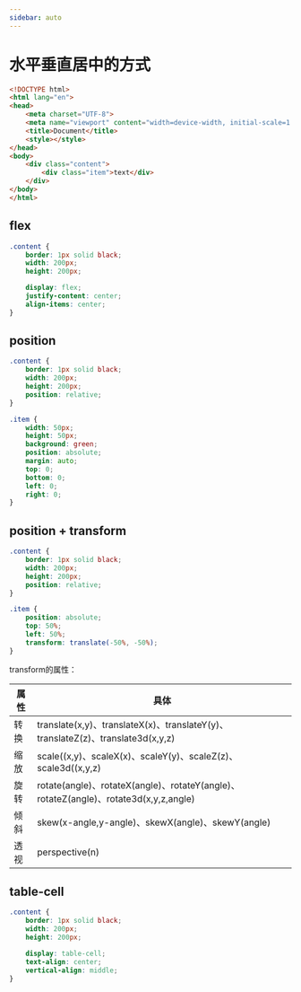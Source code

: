 ```yaml
---
sidebar: auto
---
```


# 水平垂直居中的方式

```html
<!DOCTYPE html>
<html lang="en">
<head>
    <meta charset="UTF-8">
    <meta name="viewport" content="width=device-width, initial-scale=1.0">
    <title>Document</title>
    <style></style>
</head>
<body>
    <div class="content">
        <div class="item">text</div>
    </div>
</body>
</html>
```

## flex

```css
.content {
    border: 1px solid black;
    width: 200px;
    height: 200px;

    display: flex;
    justify-content: center;
    align-items: center;
}
```

## position

```css
.content {
    border: 1px solid black;
    width: 200px;
    height: 200px;
    position: relative;
}

.item {
    width: 50px;
    height: 50px;
    background: green;
    position: absolute;
    margin: auto;
    top: 0;
    bottom: 0;
    left: 0;
    right: 0;
}
```

## position + transform

```css
.content {
    border: 1px solid black;
    width: 200px;
    height: 200px;
    position: relative;
}

.item {
    position: absolute;
    top: 50%;
    left: 50%;
    transform: translate(-50%, -50%);
}
```

transform的属性：

| 属性 | 具体 |
|---|---|
| 转换 | translate(x,y)、translateX(x)、translateY(y)、translateZ(z)、translate3d(x,y,z) |
| 缩放 | scale((x,y)、scaleX(x)、scaleY(y)、scaleZ(z)、scale3d((x,y,z) |
| 旋转 | rotate(angle)、rotateX(angle)、rotateY(angle)、rotateZ(angle)、rotate3d(x,y,z,angle) |
| 倾斜 | skew(x-angle,y-angle)、skewX(angle)、skewY(angle) |
| 透视 | perspective(n) |

## table-cell

```css
.content {
    border: 1px solid black;
    width: 200px;
    height: 200px;

    display: table-cell;
    text-align: center;
    vertical-align: middle;
}

